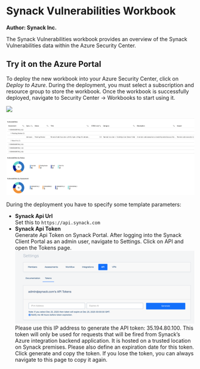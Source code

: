 # Synack Vulnerabilities Workbook

**Author: Synack Inc.**

The Synack Vulnerabilities workbook provides an overview of the Synack Vulnerabilities data within the Azure Security Center. 

## Try it on the Azure Portal

To deploy the new workbook into your Azure Security Center, click on *Deploy to Azure*.
During the deployment, you must select a subscription and resource group to store the workbook. Once the workbook is successfully deployed, navigate to Security Center -> Workbooks to start using it.

<a href="https://portal.azure.com/#create/Microsoft.Template/uri/https%3A%2F%2Fraw.githubusercontent.com%2Fsynack%2FAzure-Security-Center%2Fsynack%2FWorkbooks%2FSynack%2520Vulnerabilities%2FarmTemplate.json" target="_blank"><img src="https://aka.ms/deploytoazurebutton"/></a>

![Workbook demo](WorkbookSample.png)

During the deployment you have to specify some template parameters:
- **Synack Api Url**<br>Set this to `https://api.synack.com`
- **Synack Api Token**<br>Generate Api Token on Synack Portal. After logging into the Synack Client Portal as an admin user, navigate to Settings. Click on API and open the Tokens page.<br>![token](token.png)<br>Please use this IP address to generate the API token: 35.194.80.100. This token will only be used for requests that will be fired from Synack’s Azure integration backend application. It is hosted on a trusted location on Synack premises.
  Please also define an expiration date for this token.
  Click generate and copy the token. If you lose the token, you can always navigate to this page to copy it again.

